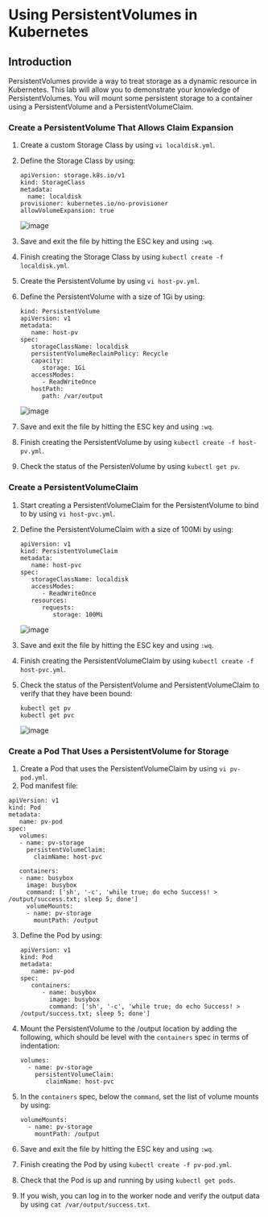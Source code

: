 # Using PersistentVolumes in Kubernetes

## Introduction

PersistentVolumes provide a way to treat storage as a dynamic resource in Kubernetes. This lab will allow you to demonstrate your knowledge of PersistentVolumes. You will mount some persistent storage to a container using a PersistentVolume and a PersistentVolumeClaim.

### Create a PersistentVolume That Allows Claim Expansion

1.  Create a custom Storage Class by using `vi localdisk.yml`.
2.  Define the Storage Class by using:

    ```
    apiVersion: storage.k8s.io/v1
    kind: StorageClass
    metadata:
      name: localdisk
    provisioner: kubernetes.io/no-provisioner
    allowVolumeExpansion: true
    ```

    ![image](https://github.com/user-attachments/assets/bedfb313-e6b9-430e-8a42-ab66c1216e88)

3.  Save and exit the file by hitting the ESC key and using `:wq`.
4.  Finish creating the Storage Class by using `kubectl create -f localdisk.yml`.
5.  Create the PersistentVolume by using `vi host-pv.yml`.
6.  Define the PersistentVolume with a size of 1Gi by using:

    ```
    kind: PersistentVolume
    apiVersion: v1
    metadata:
       name: host-pv
    spec:
       storageClassName: localdisk
       persistentVolumeReclaimPolicy: Recycle
       capacity:
          storage: 1Gi
       accessModes:
          - ReadWriteOnce
       hostPath:
          path: /var/output
    ```

    ![image](https://github.com/user-attachments/assets/7e4a946c-9b9c-4cd8-8d78-2b3156e10f8d)

7.  Save and exit the file by hitting the ESC key and using `:wq`.
8.  Finish creating the PersistentVolume by using `kubectl create -f host-pv.yml`.
9.  Check the status of the PersistenVolume by using `kubectl get pv`.

### Create a PersistentVolumeClaim

1.  Start creating a PersistentVolumeClaim for the PersistentVolume to bind to by using `vi host-pvc.yml`.
2.  Define the PersistentVolumeClaim with a size of 100Mi by using:

    ```
    apiVersion: v1
    kind: PersistentVolumeClaim
    metadata:
       name: host-pvc
    spec:
       storageClassName: localdisk
       accessModes:
          - ReadWriteOnce
       resources:
          requests:
             storage: 100Mi
    ```

    ![image](https://github.com/user-attachments/assets/7b531bfd-b56b-479e-8dcb-944ba535017e)

3.  Save and exit the file by hitting the ESC key and using `:wq`.
4.  Finish creating the PersistentVolumeClaim by using `kubectl create -f host-pvc.yml`.
5.  Check the status of the PersistentVolume and PersistentVolumeClaim to verify that they have been bound:

    ```
    kubectl get pv
    kubectl get pvc
    ```

    ![image](https://github.com/user-attachments/assets/d1969185-1300-4fa0-b613-c4472f6ed9d2)

### Create a Pod That Uses a PersistentVolume for Storage

1.  Create a Pod that uses the PersistentVolumeClaim by using `vi pv-pod.yml`.
2.  Pod manifest file:


```
apiVersion: v1
kind: Pod
metadata:
   name: pv-pod
spec:
   volumes:
   - name: pv-storage
     persistentVolumeClaim:
       claimName: host-pvc

   containers:
   - name: busybox
     image: busybox
     command: ['sh', '-c', 'while true; do echo Success! > /output/success.txt; sleep 5; done']
     volumeMounts:
     - name: pv-storage
       mountPath: /output
```

3.  Define the Pod by using:

    ```
    apiVersion: v1
    kind: Pod
    metadata:
       name: pv-pod
    spec:
       containers:
          - name: busybox
            image: busybox
            command: ['sh', '-c', 'while true; do echo Success! > /output/success.txt; sleep 5; done']
    ```

4.  Mount the PersistentVolume to the /output location by adding the following, which should be level with the `containers` spec in terms of indentation:

    ```
    volumes:
      - name: pv-storage
        persistentVolumeClaim:
           claimName: host-pvc
    ```

5.  In the `containers` spec, below the `command`, set the list of volume mounts by using:

    ```
    volumeMounts:
      - name: pv-storage
        mountPath: /output
    ```

6.  Save and exit the file by hitting the ESC key and using `:wq`.
7.  Finish creating the Pod by using `kubectl create -f pv-pod.yml`.
8.  Check that the Pod is up and running by using `kubectl get pods`.
9.  If you wish, you can log in to the worker node and verify the output data by using `cat /var/output/success.txt`.
